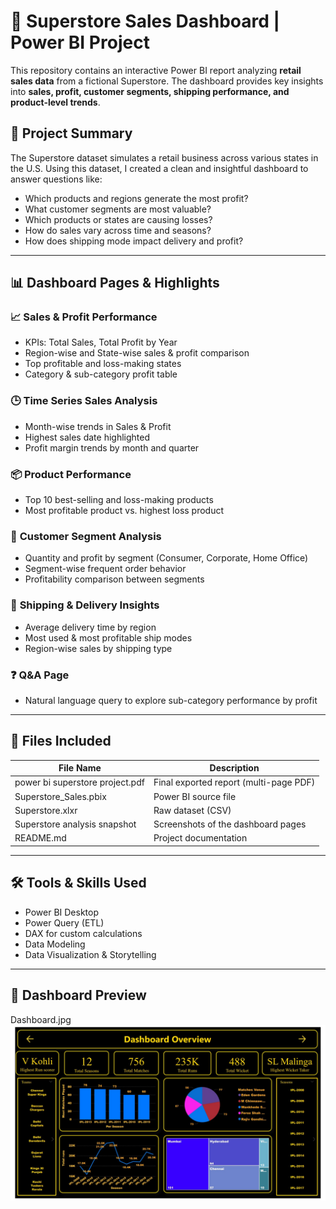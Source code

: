 # 🛒 Superstore Sales Dashboard | Power BI Project

This repository contains an interactive Power BI report analyzing **retail sales data** from a fictional Superstore. The dashboard provides key insights into **sales, profit, customer segments, shipping performance, and product-level trends**.

## 📌 Project Summary

The Superstore dataset simulates a retail business across various states in the U.S. Using this dataset, I created a clean and insightful dashboard to answer questions like:

- Which products and regions generate the most profit?
- What customer segments are most valuable?
- Which products or states are causing losses?
- How do sales vary across time and seasons?
- How does shipping mode impact delivery and profit?

---

## 📊 Dashboard Pages & Highlights

### 📈 **Sales & Profit Performance**
- KPIs: Total Sales, Total Profit by Year
- Region-wise and State-wise sales & profit comparison
- Top profitable and loss-making states
- Category & sub-category profit table

### 🕒 **Time Series Sales Analysis**
- Month-wise trends in Sales & Profit
- Highest sales date highlighted
- Profit margin trends by month and quarter

### 📦 **Product Performance**
- Top 10 best-selling and loss-making products
- Most profitable product vs. highest loss product

### 👥 **Customer Segment Analysis**
- Quantity and profit by segment (Consumer, Corporate, Home Office)
- Segment-wise frequent order behavior
- Profitability comparison between segments

### 🚚 **Shipping & Delivery Insights**
- Average delivery time by region
- Most used & most profitable ship modes
- Region-wise sales by shipping type

### ❓ **Q&A Page**
- Natural language query to explore sub-category performance by profit

---

## 📁 Files Included

| File Name | Description |
|-----------|-------------|
| power bi superstore project.pdf | Final exported report (multi-page PDF) |
| Superstore_Sales.pbix | Power BI source file |
| Superstore.xlxr | Raw dataset (CSV) |
| Superstore analysis snapshot| Screenshots of the dashboard pages |
| README.md | Project documentation |

---

## 🛠 Tools & Skills Used

- Power BI Desktop  
- Power Query (ETL)  
- DAX for custom calculations  
- Data Modeling  
- Data Visualization & Storytelling  

---


## 📸 Dashboard Preview

Dashboard.jpg ![Dashboard](https://github.com/Sameer22-coder/IPL-report-using-Powerbi/blob/main/Ipl_dashbard%20snapshort.jpg)



